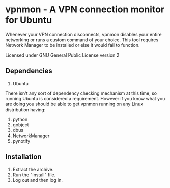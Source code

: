 vpnmon - A VPN connection monitor for Ubuntu
======


Whenever your VPN connection disconnects, vpnmon disables your 
entire networking or runs a custom command of your choice.
This tool requires Network Manager to be installed or else it
would fail to function.

Licensed under GNU General Public License version 2


Dependencies
------------
1. Ubuntu

There isn't any sort of dependency checking mechanism at this 
time, so running Ubuntu is considered a requirement. However 
if you know what you are doing you should be able to get 
vpnmon running on any Linux distribution having:

1. python
2. gobject
3. dbus
4. NetworkManager
5. pynotify


Installation
------------
1. Extract the archive.
2. Run the "install" file.
3. Log out and then log in.
